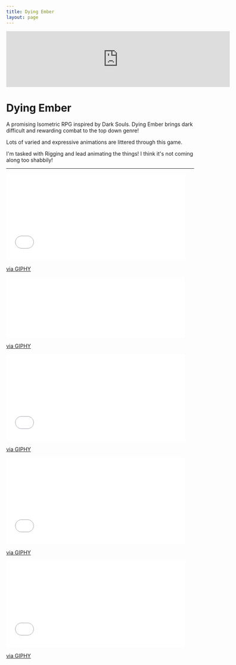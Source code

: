 ```yaml
---
title: Dying Ember
layout: page
---
```


<iframe class="centered-block" src="https://gfycat.com/IdolizedLankyIndochinesetiger" frameborder="0" scrolling="no" width="600" style="-webkit-backface-visibility: hidden;-webkit-transform: scale(1);" ></iframe>

# Dying Ember

A promising Isometric RPG inspired by Dark Souls. Dying Ember brings dark difficult and rewarding combat to the top down genre!

Lots of varied and expressive animations are littered through this game.

I'm tasked with Rigging and lead animating the things! I think it's not coming along too shabbily!

----

<iframe src="//giphy.com/embed/d2YXKHUInLawIHba" width="480" height="232" frameBorder="0" class="giphy-embed" allowFullScreen></iframe><p><a href="https://giphy.com/gifs/d2YXKHUInLawIHba">via GIPHY</a></p>

<iframe src="//giphy.com/embed/d2ZeteEsyYPmlKow" width="480" height="162" frameBorder="0" class="giphy-embed" allowFullScreen></iframe><p><a href="https://giphy.com/gifs/d2ZeteEsyYPmlKow">via GIPHY</a></p>

<iframe src="//giphy.com/embed/l2JHSRXoR00WNVUS4" width="480" height="232" frameBorder="0" class="giphy-embed" allowFullScreen></iframe><p><a href="https://giphy.com/gifs/l2JHSRXoR00WNVUS4">via GIPHY</a></p>

<iframe src="//giphy.com/embed/26tPo6aZBRDdPtcoo" width="480" height="232" frameBorder="0" class="giphy-embed" allowFullScreen></iframe><p><a href="https://giphy.com/gifs/26tPo6aZBRDdPtcoo">via GIPHY</a></p>

<iframe src="//giphy.com/embed/3o8doZk9vZHkTdwEwM" width="480" height="232" frameBorder="0" class="giphy-embed" allowFullScreen></iframe><p><a href="https://giphy.com/gifs/3o8doZk9vZHkTdwEwM">via GIPHY</a></p>
